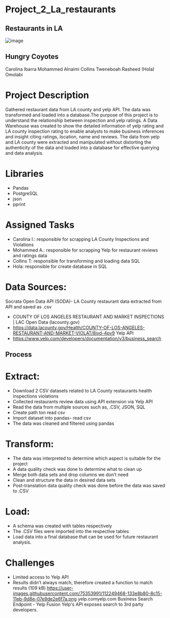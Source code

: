 # Project_2_La_restaurants
## Restaurants in LA
![image](https://user-images.githubusercontent.com/75353991/112249468-133e8b80-8c15-11eb-9d8e-07e9de2e6f7a.png)
## Hungry Coyotes
Carolina Ibarra
Mohammed Alnaimi
Collins Tweneboah
Rasheed (Hola) Omolabi	
# Project Description
Gathered restaurant  data from LA county and yelp API. The data was transformed and loaded into a database.The purpose of this project is to understand the relationship between inspection and yelp ratings. A Data Warehouse was created to show the detailed information of yelp rating and LA county inspection rating to enable analysts to make business inferences and insight citing ratings, location, name and reviews. The data from yelp and LA county were extracted and manipulated without distorting the authenticity of the data and loaded into a database for effective querying and data analysis.
# Libraries
- Pandas
- PostgreSQL
- json
- pprint
# Assigned Tasks
- Carolina I.: responsible for scrapping LA County Inspections and Violations
- Mohammed A.: responsible for scrapping Yelp for restaurant reviews and ratings data
- Collins T: responsible for transforming and loading data SQL
- Hola: responsible for create database in SQL
# Data Sources:
Socrata Open Data API (SODA)- LA County restaurant data extracted from API and saved as .csv
- COUNTY OF LOS ANGELES RESTAURANT AND MARKET INSPECTIONS | LAC Open Data (lacounty.gov)
- https://data.lacounty.gov/Health/COUNTY-OF-LOS-ANGELES-RESTAURANT-AND-MARKET-VIOLAT/8jyd-4pv9
Yelp API
- https://www.yelp.com/developers/documentation/v3/business_search
## Process
# Extract:
-	Download 2 CSV datasets related to LA County restaurants health inspections violations
-	Collected restaurants review data using API extension via Yelp API
-	Read the data from multiple sources such as, .CSV, JSON, SQL
-	Create path ton read csv
-	Import dataset into pandas- read csv
-	The data was cleaned and filtered using pandas
# Transform:
-	The data was interpreted to determine which aspect is suitable for the project
-	A data quality check was done to determine what to clean up
-	Merge both data sets and drop columns we don’t need
-	Clean and structure the data in desired data sets
-	Post-translation data quality check was done before the data was saved to .CSV
# Load:
-	A schema was created with tables respectively
-	The .CSV files were imported into the respective tables
-	Load data into a final database that can be used for future restaurant analysis.
# Challenges
-	Limited access to Yelp API
-	Results didn’t always match, therefore created a function to match results
(109 kB)
https://user-images.githubusercontent.com/75353991/112249468-133e8b80-8c15-11eb-9d8e-07e9de2e6f7a.png
yelp.comyelp.com
Business Search Endpoint - Yelp Fusion
Yelp's API exposes search to 3rd party developers.
